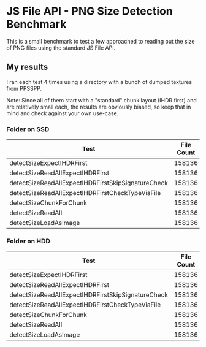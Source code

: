 # JS File API - PNG Size Detection Benchmark
This is a small benchmark to test a few approached to reading out the size of PNG files using the standard JS File API.

## My results

I ran each test 4 times using a directory with a bunch of dumped textures from PPSSPP.

Note: Since all of them start with a "standard" chunk layout (IHDR first) and are relatively small each, the results are
obviously biased, so keep that in mind and check against your own use-case.

### Folder on SSD

| Test                                               | File Count | Duration    | Avg Duration | Hit Rate |
|----------------------------------------------------|------------|-------------|--------------|----------|
| detectSizeExpectIHDRFirst                          | 158136     | 59460.50ms  | 0.38ms       | 100.00%  |
| detectSizeReadAllExpectIHDRFirst                   | 158136     | 46760.80ms  | 0.30ms       | 100.00%  |
| detectSizeReadAllExpectIHDRFirstSkipSignatureCheck | 158136     | 46892.00ms  | 0.30ms       | 100.00%  |
| detectSizeReadAllExpectIHDRFirstCheckTypeViaFile   | 158136     | 49497.20ms  | 0.31ms       | 100.00%  |
| detectSizeChunkForChunk                            | 158136     | 102043.30ms | 0.65ms       | 100.00%  |
| detectSizeReadAll                                  | 158136     | 46577.60ms  | 0.29ms       | 100.00%  |
| detectSizeLoadAsImage                              | 158136     | 107370.50ms | 0.68ms       | 100.00%  |

### Folder on HDD

| Test                                               | File Count | Duration    | Avg Duration | Hit Rate |
|----------------------------------------------------|------------|-------------|--------------|----------|
| detectSizeExpectIHDRFirst                          | 158136     | 58009.20ms  | 0.37ms       | 100.00%  |
| detectSizeReadAllExpectIHDRFirst                   | 158136     | 60267.00ms  | 0.38ms       | 100.00%  |
| detectSizeReadAllExpectIHDRFirstSkipSignatureCheck | 158136     | 57777.40ms  | 0.37ms       | 100.00%  |
| detectSizeReadAllExpectIHDRFirstCheckTypeViaFile   | 158136     | 57556.70ms  | 0.36ms       | 100.00%  |
| detectSizeChunkForChunk                            | 158136     | 133532.10ms | 0.84ms       | 100.00%  |
| detectSizeReadAll                                  | 158136     | 57897.00ms  | 0.37ms       | 100.00%  |
| detectSizeLoadAsImage                              | 158136     | 105559.50ms | 0.67ms       | 100.00%  |
